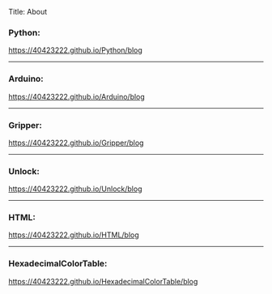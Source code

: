 Title: About

### Python:
<a href="https://40423222.github.io/Python/blog">https://40423222.github.io/Python/blog</a>

<hr>

### Arduino:
<a href="https://40423222.github.io/Arduino/blog">https://40423222.github.io/Arduino/blog</a>

<hr>

### Gripper:
<a href="https://40423222.github.io/Gripper/blog">https://40423222.github.io/Gripper/blog</a>

<hr>

### Unlock:
<a href="https://40423222.github.io/Unlock/blog">https://40423222.github.io/Unlock/blog</a>

<hr>

### HTML:
<a href="https://40423222.github.io/HTML/blog">https://40423222.github.io/HTML/blog</a>

<hr>

### HexadecimalColorTable:
<a href="https://40423222.github.io/HexadecimalColorTable/blog">https://40423222.github.io/HexadecimalColorTable/blog</a>